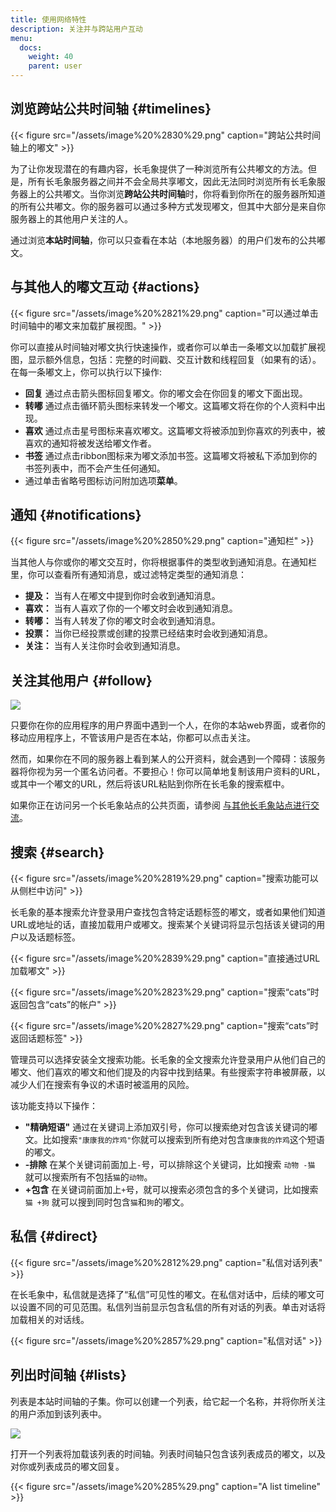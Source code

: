 ```yaml
---
title: 使用网络特性
description: 关注并与跨站用户互动
menu:
  docs:
    weight: 40
    parent: user
---
```


## 浏览跨站公共时间轴 {#timelines}

{{< figure src="/assets/image%20%2830%29.png" caption="跨站公共时间轴上的嘟文" >}}

为了让你发现潜在的有趣内容，长毛象提供了一种浏览所有公共嘟文的方法。但是，所有长毛象服务器之间并不会全局共享嘟文，因此无法同时浏览所有长毛象服务器上的公共嘟文。当你浏览**跨站公共时间轴**时，你将看到你所在的服务器所知道的所有公共嘟文。你的服务器可以通过多种方式发现嘟文，但其中大部分是来自你服务器上的其他用户关注的人。

通过浏览**本站时间轴**，你可以只查看在本站（本地服务器）的用户们发布的公共嘟文。

## 与其他人的嘟文互动 {#actions}

{{< figure src="/assets/image%20%2821%29.png" caption="可以通过单击时间轴中的嘟文来加载扩展视图。" >}}

你可以直接从时间轴对嘟文执行快速操作，或者你可以单击一条嘟文以加载扩展视图，显示额外信息，包括：完整的时间戳、交互计数和线程回复（如果有的话）。在每一条嘟文上，你可以执行以下操作:

* **回复** 通过点击箭头图标回复嘟文。你的嘟文会在你回复的嘟文下面出现。
* **转嘟** 通过点击循环箭头图标来转发一个嘟文。这篇嘟文将在你的个人资料中出现。
* **喜欢** 通过点击星号图标来喜欢嘟文。这篇嘟文将被添加到你喜欢的列表中，被喜欢的通知将被发送给嘟文作者。
* **书签**  通过点击ribbon图标来为嘟文添加书签。这篇嘟文将被私下添加到你的书签列表中，而不会产生任何通知。
* 通过单击省略号图标访问附加选项**菜单**。

## 通知 {#notifications}

{{< figure src="/assets/image%20%2850%29.png" caption="通知栏" >}}

当其他人与你或你的嘟文交互时，你将根据事件的类型收到通知消息。在通知栏里，你可以查看所有通知消息，或过滤特定类型的通知消息：

* **提及：** 当有人在嘟文中提到你时会收到通知消息。
* **喜欢：** 当有人喜欢了你的一个嘟文时会收到通知消息。
* **转嘟：** 当有人转发了你的嘟文时会收到通知消息。
* **投票：** 当你已经投票或创建的投票已经结束时会收到通知消息。
* **关注：** 当有人关注你时会收到通知消息。

## 关注其他用户 {#follow}

![](/assets/image%20%2811%29.png)

只要你在你的应用程序的用户界面中遇到一个人，在你的本站web界面，或者你的移动应用程序上，不管该用户是否在本站，你都可以点击关注。

然而，如果你在不同的服务器上看到某人的公开资料，就会遇到一个障碍：该服务器将你视为另一个匿名访问者。不要担心！你可以简单地复制该用户资料的URL，或其中一个嘟文的URL，然后将该URL粘贴到你所在长毛象的搜索框中。

如果你正在访问另一个长毛象站点的公共页面，请参阅 [与其他长毛象站点进行交流](external.md#remote-interactions-on-another-mastodon-site)。

## 搜索 {#search}

{{< figure src="/assets/image%20%2819%29.png" caption="搜索功能可以从侧栏中访问" >}}

长毛象的基本搜索允许登录用户查找包含特定话题标签的嘟文，或者如果他们知道URL或地址的话，直接加载用户或嘟文。搜索某个关键词将显示包括该关键词的用户以及话题标签。

{{< figure src="/assets/image%20%2839%29.png" caption="直接通过URL加载嘟文" >}}

{{< figure src="/assets/image%20%2823%29.png" caption="搜索“cats”时返回包含“cats”的帐户" >}}

{{< figure src="/assets/image%20%2827%29.png" caption="搜索“cats”时返回话题标签" >}}

管理员可以选择安装全文搜索功能。长毛象的全文搜索允许登录用户从他们自己的嘟文、他们喜欢的嘟文和他们提及的内容中找到结果。有些搜索字符串被屏蔽，以减少人们在搜索有争议的术语时被滥用的风险。

该功能支持以下操作：

* **"精确短语"** 通过在关键词上添加双引号，你可以搜索绝对包含该关键词的嘟文。比如搜索`"康康我的炸鸡"`你就可以搜索到所有绝对包含`康康我的炸鸡`这个短语的嘟文。
* **-排除** 在某个关键词前面加上`-`号，可以排除这个关键词，比如搜索 `动物 -猫` 就可以搜索所有不包括`猫`的`动物`。
* **+包含** 在关键词前面加上`+`号，就可以搜索必须包含的多个关键词，比如搜索 `猫 +狗` 就可以搜到同时包含`猫`和`狗`的嘟文。

## 私信 {#direct}

{{< figure src="/assets/image%20%2812%29.png" caption="私信对话列表" >}}

在长毛象中，私信就是选择了“私信”可见性的嘟文。在私信对话中，后续的嘟文可以设置不同的可见范围。私信列当前显示包含私信的所有对话的列表。单击对话将加载相关的对话线。

{{< figure src="/assets/image%20%2857%29.png" caption="私信对话" >}}

## 列出时间轴 {#lists}

列表是本站时间轴的子集。你可以创建一个列表，给它起一个名称，并将你所关注的用户添加到该列表中。

![](/assets/image%20%2828%29.png)

打开一个列表将加载该列表的时间轴。列表时间轴只包含该列表成员的嘟文，以及对你或列表成员的嘟文回复。

{{< figure src="/assets/image%20%285%29.png" caption="A list timeline" >}}

